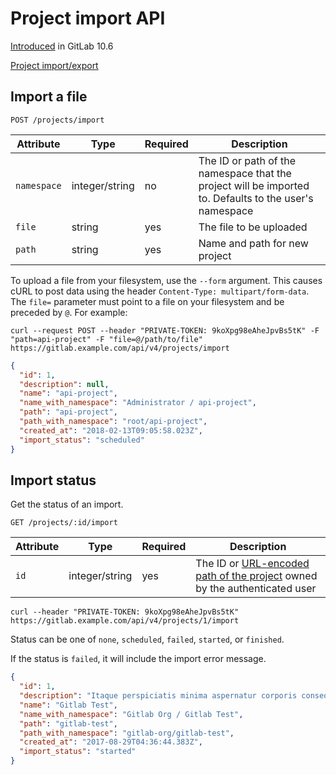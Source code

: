 # Project import API

[Introduced][ce-41899] in GitLab 10.6

[Project import/export](../user/project/settings/import_export.md)

## Import a file

```http
POST /projects/import
```

| Attribute | Type           | Required | Description                              |
| --------- | -------------- | -------- | ---------------------------------------- |
| `namespace` | integer/string | no | The ID or path of the namespace that the project will be imported to. Defaults to the user's namespace |
| `file` | string | yes | The file to be uploaded |
| `path` | string | yes | Name and path for new project |

To upload a file from your filesystem, use the `--form` argument. This causes
cURL to post data using the header `Content-Type: multipart/form-data`.
The `file=` parameter must point to a file on your filesystem and be preceded
by `@`. For example:

```console
curl --request POST --header "PRIVATE-TOKEN: 9koXpg98eAheJpvBs5tK" -F "path=api-project" -F "file=@/path/to/file" https://gitlab.example.com/api/v4/projects/import
```

```json
{
  "id": 1,
  "description": null,
  "name": "api-project",
  "name_with_namespace": "Administrator / api-project",
  "path": "api-project",
  "path_with_namespace": "root/api-project",
  "created_at": "2018-02-13T09:05:58.023Z",
  "import_status": "scheduled"
}
```

## Import status

Get the status of an import.

```http
GET /projects/:id/import
```

| Attribute | Type           | Required | Description                              |
| --------- | -------------- | -------- | ---------------------------------------- |
| `id`      | integer/string | yes      | The ID or [URL-encoded path of the project](README.md#namespaced-path-encoding) owned by the authenticated user |

```console
curl --header "PRIVATE-TOKEN: 9koXpg98eAheJpvBs5tK" https://gitlab.example.com/api/v4/projects/1/import
```

Status can be one of `none`, `scheduled`, `failed`, `started`, or `finished`.

If the status is `failed`, it will include the import error message.

```json
{
  "id": 1,
  "description": "Itaque perspiciatis minima aspernatur corporis consequatur.",
  "name": "Gitlab Test",
  "name_with_namespace": "Gitlab Org / Gitlab Test",
  "path": "gitlab-test",
  "path_with_namespace": "gitlab-org/gitlab-test",
  "created_at": "2017-08-29T04:36:44.383Z",
  "import_status": "started"
}
```

[ce-41899]: https://gitlab.com/gitlab-org/gitlab-ce/issues/41899

